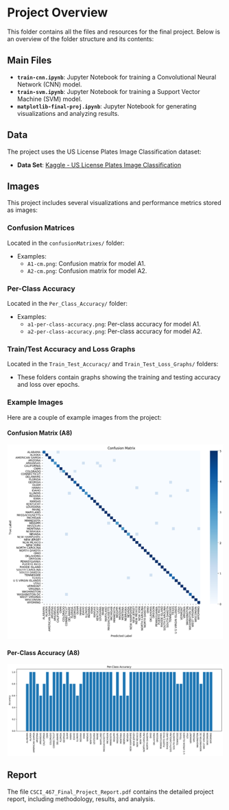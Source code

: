 # Project Overview

This folder contains all the files and resources for the final project. Below is an overview of the folder structure and its contents:

## Main Files

- **`train-cnn.ipynb`**: Jupyter Notebook for training a Convolutional Neural Network (CNN) model.
- **`train-svm.ipynb`**: Jupyter Notebook for training a Support Vector Machine (SVM) model.
- **`matplotlib-final-proj.ipynb`**: Jupyter Notebook for generating visualizations and analyzing results.

## Data

The project uses the US License Plates Image Classification dataset:

- **Data Set**: [Kaggle - US License Plates Image Classification](https://www.kaggle.com/datasets/gpiosenka/us-license-plates-image-classification)

## Images

This project includes several visualizations and performance metrics stored as images:

### Confusion Matrices

Located in the `confusionMatrixes/` folder:

- Examples:
  - `A1-cm.png`: Confusion matrix for model A1.
  - `A2-cm.png`: Confusion matrix for model A2.

### Per-Class Accuracy

Located in the `Per_Class_Accuracy/` folder:

- Examples:
  - `a1-per-class-accuracy.png`: Per-class accuracy for model A1.
  - `a2-per-class-accuracy.png`: Per-class accuracy for model A2.

### Train/Test Accuracy and Loss Graphs

Located in the `Train_Test_Accuracy/` and `Train_Test_Loss_Graphs/` folders:

- These folders contain graphs showing the training and testing accuracy and loss over epochs.

### Example Images

Here are a couple of example images from the project:

#### Confusion Matrix (A8)

![A1 Confusion Matrix](confusionMatrixes/A8-cm.png)

#### Per-Class Accuracy (A8)

![A1 Per-Class Accuracy](Per_Class_Accuracy/a8-per-class-accuracy.png)

## Report

The file `CSCI_467_Final_Project_Report.pdf` contains the detailed project report, including methodology, results, and analysis.
